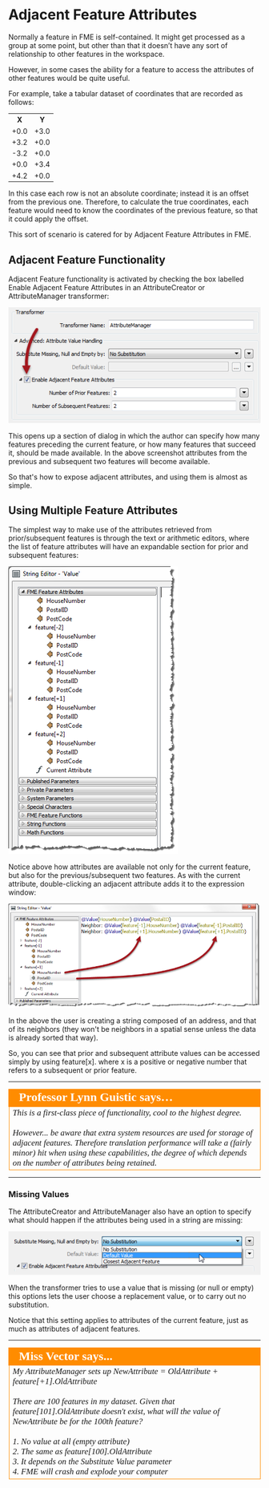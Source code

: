 # Adjacent Feature Attributes

Normally a feature in FME is self-contained. It might get processed as a group at some point, but other than that it doesn’t have any sort of relationship to other features in the workspace.

However, in some cases the ability for a feature to access the attributes of other features would be quite useful.

For example, take a tabular dataset of coordinates that are recorded as follows:

<table>
<tr><th>X</th><th>Y</th></tr>
<tr><td>+0.0</td><td>+3.0</td></tr>
<tr><td>+3.2</td><td>+0.0</td></tr>
<tr><td>-3.2</td><td>+0.0</td></tr>
<tr><td>+0.0</td><td>+3.4</td></tr>
<tr><td>+4.2</td><td>+0.0</td></tr>
</table>

In this case each row is not an absolute coordinate; instead it is an offset from the previous one. Therefore, to calculate the true coordinates, each feature would need to know the coordinates of the previous feature, so that it could apply the offset.

This sort of scenario is catered for by Adjacent Feature Attributes in FME.

## Adjacent Feature Functionality ##

Adjacent Feature functionality is activated by checking the box labelled Enable Adjacent Feature Attributes in an AttributeCreator or AttributeManager transformer:

![](./Images/Img5.12.AdjacentAttributeOption.png)


This opens up a section of dialog in which the author can specify how many features preceding the current feature, or how many features that succeed it, should be made available. In the above screenshot attributes from the previous and subsequent two features will become available.

So that's how to expose adjacent attributes, and using them is almost as simple.


## Using Multiple Feature Attributes ##

The simplest way to make use of the attributes retrieved from prior/subsequent features is through the text or arithmetic editors, where the list of feature attributes will have an expandable section for prior and subsequent features:

![](./Images/Img5.14.AdjacentAttributesInEditor.png)

Notice above how attributes are available not only for the current feature, but also for the previous/subsequent two features. As with the current attribute, double-clicking an adjacent attribute adds it to the expression window:

![](./Images/Img5.15.AdjacentAttributesUsedInEditor.png)

In the above the user is creating a string composed of an address, and that of its neighbors (they won't be neighbors in a spatial sense unless the data is already sorted that way).

So, you can see that prior and subsequent attribute values can be accessed simply by using feature[x].<attribute name> where x is a positive or negative number that refers to a subsequent or prior feature.

---

<table style="border-spacing: 0px">
<tr>
<td style="vertical-align:middle;background-color:darkorange;border: 2px solid darkorange">
<i class="fa fa-quote-left fa-lg fa-pull-left fa-fw" style="color:white;padding-right: 12px;vertical-align:text-top"></i>
<span style="color:white;font-size:x-large;font-weight: bold;font-family:serif">Professor Lynn Guistic says…</span>
</td>
</tr>

<tr>
<td style="border: 1px solid darkorange">
<span style="font-family:serif; font-style:italic; font-size:larger">
This is a first-class piece of functionality, cool to the highest degree.
<br><br>However... be aware that extra system resources are used for storage of adjacent features. Therefore translation performance will take a (fairly minor) hit when using these capabilities, the degree of which depends on the number of attributes being retained.
</span>
</td>
</tr>
</table>

---

### Missing Values ###

The AttributeCreator and AttributeManager also have an option to specify what should happen if the attributes being used in a string are missing:

![](./Images/Img5.13.AdjacentAttributeSubstitutions.png)

When the transformer tries to use a value that is missing (or null or empty) this options lets the user choose a replacement value, or to carry out no substitution.

Notice that this setting applies to attributes of the current feature, just as much as attributes of adjacent features. 

---

<!--Person X Says Section-->

<table style="border-spacing: 0px">
<tr>
<td style="vertical-align:middle;background-color:darkorange;border: 2px solid darkorange">
<i class="fa fa-quote-left fa-lg fa-pull-left fa-fw" style="color:white;padding-right: 12px;vertical-align:text-top"></i>
<span style="color:white;font-size:x-large;font-weight: bold;font-family:serif">Miss Vector says...</span>
</td>
</tr>

<tr>
<td style="border: 1px solid darkorange">
<span style="font-family:serif; font-style:italic; font-size:larger">
My AttributeManager sets up NewAttribute = OldAttribute + feature[+1].OldAttribute
<br><br>There are 100 features in my dataset. Given that feature[101].OldAttribute doesn't exist, what will the value of NewAttribute be for the 100th feature?
<br><br>1. No value at all (empty attribute)
<br>2. The same as feature[100].OldAttribute 
<br>3. It depends on the Substitute Value parameter
<br>4. FME will crash and explode your computer
</td>
</tr>
</table>




